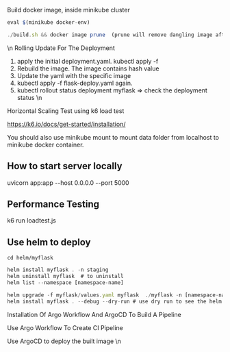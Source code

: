 Build docker image, inside minikube cluster

```javascript
eval $(minikube docker-env)

./build.sh && docker image prune  (prune will remove dangling image after the rebuild)
```

 \n Rolling Update For The Deployment



1. apply the initial deployment.yaml. kubectl apply -f
2. Rebuild the image. The image contains hash value
3. Update the yaml with the specific image
4. kubectl apply -f flask-deploy.yaml again.
5. kubectl rollout status deployment myflask => check the deployment status \n 

Horizontal Scaling Test using k6 load test

<https://k6.io/docs/get-started/installation/>


You should also use minikube mount to mount data folder from localhost to minikube docker container.


## How to start server locally

uvicorn  app:app --host 0.0.0.0 --port 5000

## Performance Testing

k6 run loadtest.js


## Use helm to deploy

`cd helm/myflask`

```javascript
helm install myflask . -n staging
helm uninstall myflask  # to uninstall
helm list --namespace [namespace-name]

helm upgrade -f myflask/values.yaml myflask  ./myflask -n [namespace-name] # upgrade helm chart
helm install myflask . --debug --dry-run # use dry run to see the helm chart values
```


Installation Of Argo Workflow And ArgoCD To Build A Pipeline



Use Argo Workflow To Create CI Pipeline



Use ArgoCD to deploy the built image \n 



